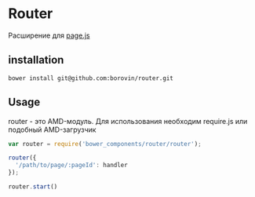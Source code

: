 Router
==========

Расширение для [page.js](https://github.com/visionmedia/page.js)

installation
------------

```
bower install git@github.com:borovin/router.git
```

Usage
-----

router - это AMD-модуль. Для использования необходим require.js или подобный AMD-загрузчик

```javascript
var router = require('bower_components/router/router');

router({
  '/path/to/page/:pageId': handler
});

router.start()
```

